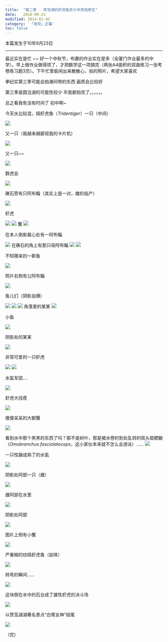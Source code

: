 ```yaml
---
title:  "第二季 · 筼筜湖的虾虎鱼及少许其他原生"
date:   2010-09-23
modified: 2014-01-02
category: '「发现」正篇'
toc: false
---
```


本篇发生于10年9月23日

---

最近实在是忙 ~~ 好一个中秋节，布置的作业实在是多（全厦门作业最多的中学）。早上做作业做得烦了，才把数学这一项搞完（两张A4面积的双面练习一张考卷练习题3页）。下午忙里偷闲出来散散心，拍的照片，希望大家喜欢

拳纪实第三季可能会拍潮间带的东西 画质会比较好

第三季是圆当湖的可能性较少 毕竟都拍完了。。。。。。

总之看我有没有时间了 初中啊~

今天水比较混，缟虾虎鱼（<i>Tridentiger</i>）一只（中间）

<img class='disc' src='https://i.postimg.cc/BZYXFY4c/1.jpg'>

又一只（我越来越鄙视我的卡片机）

<img class='disc' src='https://i.postimg.cc/MKnXm7Gk/2.jpg'>


又一只~~


<img class='disc' src='https://i.postimg.cc/FswzWYfY/3.jpg'>

群虎会


<img class='disc' src='https://i.postimg.cc/ydfYFx4Y/4.jpg'>

礁石旁有只阿布鲻（其实上是一对，雌的临产）


<img class='disc' src='https://i.postimg.cc/HLgxmF9H/5.jpg'>

虾虎


<img class='disc' src='https://i.postimg.cc/9MXQRTkn/6.jpg'>


<img class='disc' src='https://i.postimg.cc/Hk5xfT5B/7.jpg'>
蟹


<img class='disc' src='https://i.postimg.cc/rpNpwgf4/8.jpg'>


在本人倒影眉心处有一阿布鲻


<img class='disc' src='https://i.postimg.cc/fyJW5sD7/9.jpg'>
在礁石的角上有那只母阿布鲻


<img class='disc' src='https://i.postimg.cc/HnRYhNkq/10.jpg'>


<img class='disc' src='https://i.postimg.cc/VsVkvJWK/11.jpg'>

不知哪来的一群鱼


<img class='disc' src='https://i.postimg.cc/wTRTm9Wg/12.jpg'>


照片右侧有公阿布鲻


<img class='disc' src='https://i.postimg.cc/x1rjGB7H/13.jpg'>

鱼儿们（阴影自爆）


<img class='disc' src='https://i.postimg.cc/W1MN5XLy/14.jpg'>


<img class='disc' src='https://i.postimg.cc/7Lwxd0qZ/15.jpg'>

<img class='disc' src='https://i.postimg.cc/8C41ScCB/17.jpg'>
角落里的某某

<img class='disc' src='https://i.postimg.cc/DZz7yhJV/18.jpg'>



小鱼


<img class='disc' src='https://i.postimg.cc/vBSb4Kf4/19.jpg'>


阴影处的某某

<img class='disc' src='https://i.postimg.cc/SR2qCGfD/20.jpg'>


非常可爱的一只虾虎


<img class='disc' src='https://i.postimg.cc/2ysYwBHm/21.jpg'>
<img class='disc' src='https://i.postimg.cc/J7vRm9Rg/22.jpg'>

水虱军团....


<img class='disc' src='https://i.postimg.cc/fTdDbBLb/23.jpg'>

虾虎大找茬


<img class='disc' src='https://i.postimg.cc/dVKvZrkj/24.jpg'>

傻傻呆呆的大额蟹


<img class='disc' src='https://i.postimg.cc/VNf8DwFS/25.jpg'>

看到水中那个黑黑的东西了吗？那不是树叶，那是被水卷的到处乱转的斑头肩鳃鳚（<i>Omobranchus fasciolatoceps</i>，这小家伙本来就不怎么会游泳）……
<img class='disc' src='https://i.postimg.cc/2SFYQynR/26.jpg'>

一只性腺成熟了的水虱

<img class='disc' src='https://i.postimg.cc/rpfLHHhf/27.jpg'>


阴影处阿部一只（雌）


<img class='disc' src='https://i.postimg.cc/vBjwYVw9/29.jpg'>

雌阿部在水里


<img class='disc' src='https://i.postimg.cc/zB31Yk68/30.jpg'>

阴影处阿部

<img class='disc' src='https://i.postimg.cc/L51Kn8mW/31.jpg'>

图片上侧有小蟹

<img class='disc' src='https://i.postimg.cc/8sg8Wg5z/32.jpg'>

严重糊的纹缟虾虎鱼（幼体）

<img class='disc' src='https://i.postimg.cc/dQkL8R1b/33.jpg'>

转弯的瞬间……

<img class='disc' src='https://i.postimg.cc/RCkqG3JN/34.jpg'>

这块倒在水中的石台成了雄性虾虎的决斗场

<img class='disc' src='https://i.postimg.cc/SNcRPycV/35.jpg'>

以筼筜湖湖著名景点“白鹭女神”结尾

<img class='disc' src='https://i.postimg.cc/T3G1MZ9x/36.jpg'>

（完）
